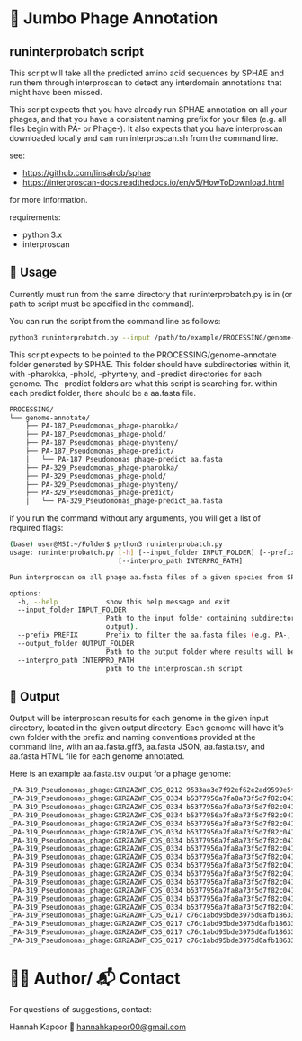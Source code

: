 # 🧬 Jumbo Phage Annotation

## runinterprobatch script

This script will take all the predicted amino acid sequences by SPHAE and run them through interproscan to detect any interdomain annotations that might have been missed. 

This script expects that you have already run SPHAE annotation on all your phages, and that you have a consistent naming prefix for your files (e.g. all files begin with PA- or Phage-). It also expects that you have interproscan downloaded locally and can run interproscan.sh from the command line. 

see: 
- https://github.com/linsalrob/sphae 
- https://interproscan-docs.readthedocs.io/en/v5/HowToDownload.html

for more information. 


requirements: 
- python 3.x
- interproscan 

## 🚀 Usage

Currently must run from the same directory that runinterprobatch.py is in (or path to script must be specified in the command). 

You can run the script from the command line as follows:

```bash
python3 runinterprobatch.py --input /path/to/example/PROCESSING/genome-annotate/ --prefix <prefix> --output_folder /path/to/output/folder --interpro_path /path/to/interproscan.sh 

```

This script expects to be pointed to the PROCESSING/genome-annotate folder generated by SPHAE. This folder should have subdirectories within it, with -pharokka, -phold, -phynteny, and -predict directories for each genome. The -predict folders are what this script is searching for. within each predict folder, there should be a aa.fasta file. 

```bash 
PROCESSING/
└── genome-annotate/
    ├── PA-187_Pseudomonas_phage-pharokka/
    ├── PA-187_Pseudomonas_phage-phold/
    ├── PA-187_Pseudomonas_phage-phynteny/
    ├── PA-187_Pseudomonas_phage-predict/
    │   └── PA-187_Pseudomonas_phage-predict_aa.fasta
    ├── PA-329_Pseudomonas_phage-pharokka/
    ├── PA-329_Pseudomonas_phage-phold/
    ├── PA-329_Pseudomonas_phage-phynteny/
    ├── PA-329_Pseudomonas_phage-predict/
    │   └── PA-329_Pseudomonas_phage-predict_aa.fasta

```

if you run the command without any arguments, you will get a list of required flags: 

```bash
(base) user@MSI:~/Folder$ python3 runinterprobatch.py
usage: runinterprobatch.py [-h] [--input_folder INPUT_FOLDER] [--prefix PREFIX] [--output_folder OUTPUT_FOLDER]
                           [--interpro_path INTERPRO_PATH]

Run interproscan on all phage aa.fasta files of a given species from SPHAE output.

options:
  -h, --help            show this help message and exit
  --input_folder INPUT_FOLDER
                        Path to the input folder containing subdirectories with aa.fasta files (usually PROCESSING/genome-annotate in SPHAE
                        output).
  --prefix PREFIX       Prefix to filter the aa.fasta files (e.g. PA-, KA-, Phage-).
  --output_folder OUTPUT_FOLDER
                        Path to the output folder where results will be saved.
  --interpro_path INTERPRO_PATH
                        path to the interproscan.sh script
```

## 📝 Output

Output will be interproscan results for each genome in the given input directory, located in the given output directory. Each genome will have it's own folder with the prefix and naming conventions provided at the command line, with an aa.fasta.gff3, aa.fasta JSON, aa.fasta.tsv, and aa.fasta HTML file for each genome annotated. 

Here is an example aa.fasta.tsv output for a phage genome: 
```bash
_PA-319_Pseudomonas_phage:GXRZAZWF_CDS_0212	9533aa3e7f92ef62e2ad9599e5f2b1de	571	Pfam	PF07230	Bacteriophage T4-like portal protein (Gp20)	49	508	5.1E-99	T	05-08-2025	IPR010823	Portal protein Gp20	-	-
_PA-319_Pseudomonas_phage:GXRZAZWF_CDS_0334	b5377956a7fa8a73f5d7f82c04112218	576	SMART	SM00382	AAA_5	189	325	2.1E-22	T	05-08-2025	IPR003593	AAA+ ATPase domain	-	-
_PA-319_Pseudomonas_phage:GXRZAZWF_CDS_0334	b5377956a7fa8a73f5d7f82c04112218	576	FunFam	G3DSA:1.10.8.60:FF:000001	ATP-dependent zinc metalloprotease FtsH	324	398	9.7E-24	T	05-08-2025	-	-	-	-
_PA-319_Pseudomonas_phage:GXRZAZWF_CDS_0334	b5377956a7fa8a73f5d7f82c04112218	576	FunFam	G3DSA:3.40.50.300:FF:000277	ATP-dependent zinc metalloprotease FtsH	137	322	2.4E-69	T	05-08-2025	-	-	-	-
_PA-319_Pseudomonas_phage:GXRZAZWF_CDS_0334	b5377956a7fa8a73f5d7f82c04112218	576	Gene3D	G3DSA:1.10.8.60	-	324	398	1.6E-20	T	05-08-2025	-	-	-	-
_PA-319_Pseudomonas_phage:GXRZAZWF_CDS_0334	b5377956a7fa8a73f5d7f82c04112218	576	Pfam	PF01434	Peptidase family M41	405	574	1.3E-40	T	05-08-2025	IPR000642	Peptidase M41	-	-
_PA-319_Pseudomonas_phage:GXRZAZWF_CDS_0334	b5377956a7fa8a73f5d7f82c04112218	576	PANTHER	PTHR23076	METALLOPROTEASE M41 FTSH	79	575	8.4E-159	T	05-08-2025	-	-	-	-
_PA-319_Pseudomonas_phage:GXRZAZWF_CDS_0334	b5377956a7fa8a73f5d7f82c04112218	576	Gene3D	G3DSA:3.40.50.300	-	133	321	2.1E-61	T	05-08-2025	IPR027417	P-loop containing nucleoside triphosphate hydrolase	-	-
_PA-319_Pseudomonas_phage:GXRZAZWF_CDS_0334	b5377956a7fa8a73f5d7f82c04112218	576	Pfam	PF00004	ATPase family associated with various cellular activities (AAA)	193	322	2.6E-38	T	05-08-2025	IPR003959	ATPase, AAA-type, core	-	-
_PA-319_Pseudomonas_phage:GXRZAZWF_CDS_0334	b5377956a7fa8a73f5d7f82c04112218	576	SUPERFAMILY	SSF140990	FtsH protease domain-like	405	575	3.27E-50	T	05-08-2025	IPR037219	Peptidase M41-like	-	-
_PA-319_Pseudomonas_phage:GXRZAZWF_CDS_0334	b5377956a7fa8a73f5d7f82c04112218	576	Gene3D	G3DSA:1.20.58.760	Peptidase M41	399	576	2.3E-53	T	05-08-2025	IPR037219	Peptidase M41-like	-	-
_PA-319_Pseudomonas_phage:GXRZAZWF_CDS_0334	b5377956a7fa8a73f5d7f82c04112218	576	Pfam	PF17862	AAA+ lid domain	345	388	1.1E-9	T	05-08-2025	IPR041569	AAA ATPase, AAA+ lid domain	-	-
_PA-319_Pseudomonas_phage:GXRZAZWF_CDS_0334	b5377956a7fa8a73f5d7f82c04112218	576	Pfam	PF06480	FtsH Extracellular	14	98	0.017	T	05-08-2025	IPR011546	Peptidase M41, FtsH extracellular	-	-
_PA-319_Pseudomonas_phage:GXRZAZWF_CDS_0334	b5377956a7fa8a73f5d7f82c04112218	576	SUPERFAMILY	SSF52540	P-loop containing nucleoside triphosphate hydrolases	151	393	5.66E-62	T	05-08-2025	IPR027417	P-loop containing nucleoside triphosphate hydrolase	-	-
_PA-319_Pseudomonas_phage:GXRZAZWF_CDS_0334	b5377956a7fa8a73f5d7f82c04112218	576	ProSitePatterns	PS00674	AAA-protein family signature.	293	311	-	T	05-08-2025	IPR003960	ATPase, AAA-type, conserved site	-	-
_PA-319_Pseudomonas_phage:GXRZAZWF_CDS_0217	c76c1abd95bde3975d0afb18633466ae	368	Coils	Coil	Coil	106	133	-	T	05-08-2025	-	-	-	-
_PA-319_Pseudomonas_phage:GXRZAZWF_CDS_0217	c76c1abd95bde3975d0afb18633466ae	368	Coils	Coil	Coil	66	93	-	T	05-08-2025	-	-	-	-
_PA-319_Pseudomonas_phage:GXRZAZWF_CDS_0217	c76c1abd95bde3975d0afb18633466ae	368	Coils	Coil	Coil	187	207	-	T	05-08-2025	-	-	-	-
_PA-319_Pseudomonas_phage:GXRZAZWF_CDS_0217	c76c1abd95bde3975d0afb18633466ae	368	Coils	Coil	Coil	232	273	-	T	05-08-2025	-	-	-	-
```

# 🙋‍♀️ Author/ 📬 Contact

For questions of suggestions, contact: 

Hannah Kapoor
📧 hannahkapoor00@gmail.com 
